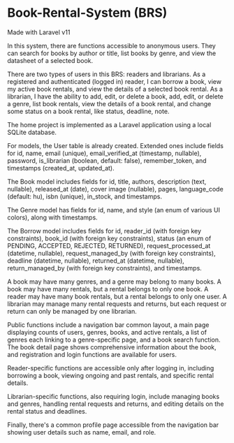 # Book-Rental-System (BRS)
Made with Laravel v11

In this system, there are functions accessible to anonymous users. They can search for books by author or title, list books by genre, and view the datasheet of a selected book.

There are two types of users in this BRS: readers and librarians. As a registered and authenticated (logged in) reader, I can borrow a book, view my active book rentals, and view the details of a selected book rental. As a librarian, I have the ability to add, edit, or delete a book, add, edit, or delete a genre, list book rentals, view the details of a book rental, and change some status on a book rental, like status, deadline, note.

The home project is implemented as a Laravel application using a local SQLite database.

For models, the User table is already created. Extended ones include fields for id, name, email (unique), email_verified_at (timestamp, nullable), password, is_librarian (boolean, default: false), remember_token, and timestamps (created_at, updated_at).

The Book model includes fields for id, title, authors, description (text, nullable), released_at (date), cover image (nullable), pages, language_code (default: hu), isbn (unique), in_stock, and timestamps.

The Genre model has fields for id, name, and style (an enum of various UI colors), along with timestamps.

The Borrow model includes fields for id, reader_id (with foreign key constraints), book_id (with foreign key constraints), status (an enum of PENDING, ACCEPTED, REJECTED, RETURNED), request_processed_at (datetime, nullable), request_managed_by (with foreign key constraints), deadline (datetime, nullable), returned_at (datetime, nullable), return_managed_by (with foreign key constraints), and timestamps.

A book may have many genres, and a genre may belong to many books. A book may have many rentals, but a rental belongs to only one book. A reader may have many book rentals, but a rental belongs to only one user. A librarian may manage many rental requests and returns, but each request or return can only be managed by one librarian.

Public functions include a navigation bar common layout, a main page displaying counts of users, genres, books, and active rentals, a list of genres each linking to a genre-specific page, and a book search function. The book detail page shows comprehensive information about the book, and registration and login functions are available for users.

Reader-specific functions are accessible only after logging in, including borrowing a book, viewing ongoing and past rentals, and specific rental details.

Librarian-specific functions, also requiring login, include managing books and genres, handling rental requests and returns, and editing details on the rental status and deadlines.

Finally, there's a common profile page accessible from the navigation bar showing user details such as name, email, and role.
